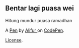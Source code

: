 Bentar lagi puasa wei
---------------------
Hitung mundur puasa ramadhan 

A [Pen](https://codepen.io/Code-Crash/pen/OJoZaOv) by [Alifur ](https://codepen.io/Code-Crash) on [CodePen](https://codepen.io).

[License](https://codepen.io/license/pen/OJoZaOv).